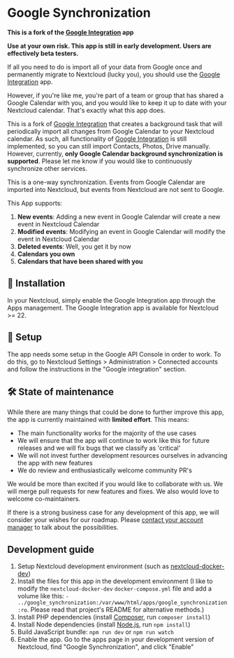 # Google Synchronization

**This is a fork of the [Google Integration](integration_google) app**

**Use at your own risk. This app is still in early development. Users are effectively beta testers.**

If all you need to do is import all of your data from Google once and permanently migrate to Nextcloud (lucky you),
you should use the [Google Integration](integration_google) app.

However, if you're like me, you're part of a team or group that has shared a Google Calendar with you,
and you would like to keep it up to date with your Nextcloud calendar.
That's exactly what this app does.

This is a fork of [Google Integration](integration_google)
that creates a background task that will periodically import all changes from Google Calendar to your Nextcloud calendar.
As such, all functionality of [Google Integration](integration_google)
is still implemented, so you can still import Contacts, Photos, Drive manually.
However, currently, **only Google Calendar background synchronization is supported**.
Please let me know if you would like to continuously synchronize other services.

This is a one-way synchronization.
Events from Google Calendar are imported into Nextcloud,
but events from Nextcloud are not sent to Google.

This App supports:
1. **New events**: Adding a new event in Google Calendar will create a new event in Nextcloud Calendar
1. **Modified events**: Modifying an event in Google Calendar will modify the event in Nextcloud Calendar
1. **Deleted events**: Well, you get it by now
1. **Calendars you own**
1. **Calendars that have been shared with you**


[integration_google]: https://github.com/nextcloud/integration_google

## 🚀 Installation

In your Nextcloud, simply enable the Google Integration app through the Apps management.
The Google Integration app is available for Nextcloud >= 22.

## 🔧 Setup

The app needs some setup in the Google API Console in order to work.
To do this, go to Nextcloud Settings > Administration > Connected accounts and follow the instructions in the "Google integration" section.

## **🛠️ State of maintenance**

While there are many things that could be done to further improve this app, the app is currently maintained with **limited effort**. This means:

- The main functionality works for the majority of the use cases
- We will ensure that the app will continue to work like this for future releases and we will fix bugs that we classify as 'critical'
- We will not invest further development resources ourselves in advancing the app with new features
- We do review and enthusiastically welcome community PR's

We would be more than excited if you would like to collaborate with us. We will merge pull requests for new features and fixes. We also would love to welcome co-maintainers.

If there is a strong business case for any development of this app, we will consider your wishes for our roadmap. Please [contact your account manager](https://nextcloud.com/enterprise/) to talk about the possibilities.

## Development guide

1. Setup Nextcloud development environment (such as [nextcloud-docker-dev](https://github.com/juliushaertl/nextcloud-docker-dev))
1. Install the files for this app in the development environment (I like to modify the `nextcloud-docker-dev` `docker-compose.yml` file and add a volume like this: `- ../google_synchronization:/var/www/html/apps/google_synchronization:ro`. Please read that project's README for alternative methods.)
1. Install PHP dependencies (install [Composer](https://getcomposer.org/), run `composer install`)
1. Install Node dependencies (install [Node.js](https://nodejs.org/en/), run `npm install`)
1. Build JavaScript bundle: `npm run dev` or `npm run watch`
1. Enable the app. Go to the apps page in your development version of Nextcloud, find "Google Synchronization", and click "Enable"
